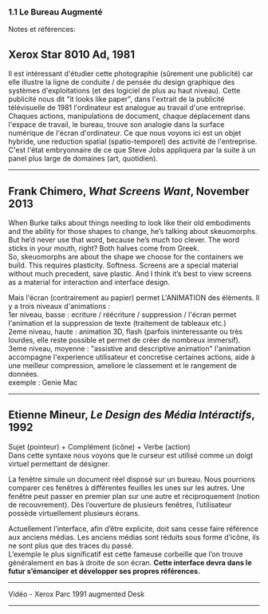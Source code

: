 ### 1.1 Le Bureau Augmenté  
Notes et références: 

Xerox Star 8010 Ad, 1981
---
Il est intéressant d'étudier cette photographie (sûrement une publicité) car elle illustre la ligne de conduite / de pensée du design graphique des systèmes d'exploitations (et des logiciel de plus au haut niveau). Cette publicité nous dit "it looks like paper", dans l'extrait de la publicité télévisuelle de 1981 l'ordinateur est analogue au travail d'une entreprise. Chaques actions, manipulations de document, chaque déplacement dans l'espace de travail, le bureau, trouve son analogie dans la surface numérique de l'écran d'ordinateur. Ce que nous voyons ici est un objet hybride, une reduction spatial (spatio-temporel) des activité de l'entreprise. C'est l'état embryonnaire de ce que Steve Jobs appliquera par la suite à un panel plus large de domaines (art, quotidien). 
   
---
Frank Chimero, *What Screens Want*, November 2013  
--
When Burke talks about things needing to look like their old embodiments and the ability for those shapes to change, he’s talking about skeuomorphs. But he’d never use that word, because he’s much too clever. The word sticks in your mouth, right? Both halves come from Greek.  
So, skeuomorphs are about the shape we choose for the containers we build. This requires plasticity. Softness. Screens are a special material without much precedent, save plastic. And I think it’s best to view screens as a material for interaction and interface design.   
  
Mais l'écran (contrairement au papier) permet L'ANIMATION des élèments. Il y a trois niveaux d'animations :   
1er niveau, basse : ecriture / réécriture / suppression / l'écran permet l'animation et la suppression de texte (traitement de tableaux etc.)  
2eme niveau, haute : animation 3D, flash (parfois ininteressante ou très lourdes, elle reste possible et permet de créer de nombreux immersif).  
3eme niveau, moyenne : "assistive and descriptive animation" l'animation accompagne l'experience utilisateur et concretise certaines actions, aide à une meilleur compression, ameliore le classement et le rangement de données.  
exemple : Genie Mac  

---
Etienne Mineur, *Le Design des Média Intéractifs*, 1992  
--
Sujet (pointeur) + Complément (icône) + Verbe (action)  
Dans cette syntaxe nous voyons que le curseur est utilisé comme un doigt virtuel permettant de désigner.  
  
La fenêtre simule un document réel disposé sur un bureau. Nous pourrions comparer ces fenêtres à différentes feuilles les unes sur les autres. Une fenêtre peut passer en premier plan sur une autre et réciproquement (notion de recouvrement). Dès l’ouverture de plusieurs fenêtres, l’utilisateur possède virtuellement plusieurs écrans.  
  
Actuellement l’interface, afin d’être explicite, doit sans cesse faire référence aux anciens médias. Les anciens médias sont réduits sous forme d’icône, ils ne sont plus que des traces du passé.  
L’exemple le plus significatif est cette fameuse corbeille que l’on trouve généralement en bas à droite de son écran.
**Cette interface devra dans le futur s’émanciper et développer ses propres références.**

---
Vidéo - Xerox Parc 1991 augmented Desk  

---

